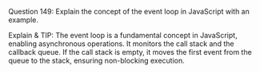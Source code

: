 Question 149: Explain the concept of the event loop in JavaScript with an example.

Explain & TIP: The event loop is a fundamental concept in JavaScript, enabling asynchronous operations. It monitors the call stack and the callback queue. If the call stack is empty, it moves the first event from the queue to the stack, ensuring non-blocking execution.
